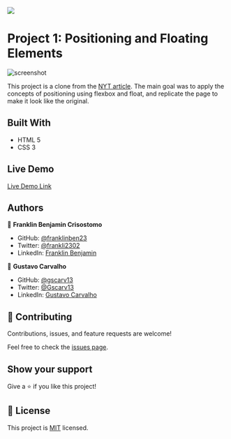 ![](https://img.shields.io/badge/Microverse-blueviolet)

# Project 1: Positioning and Floating Elements

![screenshot](https://user-images.githubusercontent.com/68623189/100251656-6299d700-2f15-11eb-8504-774e6342aaf6.png)

This project is a clone from the [NYT article](https://www.nytimes.com/2014/03/18/science/space/detection-of-waves-in-space-buttresses-landmark-theory-of-big-bang.html?_r=0). The main goal was to apply the concepts of positioning using flexbox and float, and replicate the page to make it look like the original.

## Built With

- HTML 5
- CSS 3

## Live Demo

[Live Demo Link](https://franklinben23.github.io/Project-1-posistionoing-and-floating-elements/.)

## Authors

👤 **Franklin Benjamin Crisostomo**

- GitHub: [@franklinben23](https://github.com/franklinben23)
- Twitter: [@frankli2302](https://twitter.com/Frankli2302)
- LinkedIn: [Franklin Benjamin](https://www.linkedin.com/in/franklin-benjamin-a45956136/)

👤 **Gustavo Carvalho**

- GitHub: [@gscarv13](https://github.com/gscarv13)
- Twitter: [@Gscarv13](https://twitter.com/Gscarv13)
- LinkedIn: [Gustavo Carvalho](https://www.linkedin.com/in/gustavo-silva-de-carvalho-72998a156/)

## 🤝 Contributing

Contributions, issues, and feature requests are welcome!

Feel free to check the [issues page](issues/).

## Show your support

Give a ⭐️ if you like this project!

## 📝 License

This project is [MIT](lic.url) licensed.
